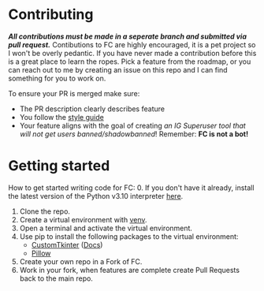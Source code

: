 # Contributing

***All contributions must be made in a seperate branch and submitted via pull request.*** Contibutions to FC are highly encouraged, it is a pet project so I won't be overly pedantic. If you have never made a contribution before this is a great place to learn the ropes. Pick a feature from the roadmap, or you can reach out to me by creating an issue on this repo and I can find something for you to work on.

To ensure your PR is merged make sure:
 - The PR description clearly describes feature
 - You follow the [style guide](https://github.com/FrackOverflow/FollowerCenobite/blob/main/Docs/Contributing/StyleGuide.md)
 - Your feature aligns with the goal of creating *an IG Superuser tool that will not get users banned/shadowbanned*! Remember: **FC is not a bot!**


 # Getting started

How to get started writing code for FC:
0. If you don't have it already, install the latest version of the Python v3.10 interpreter [here](https://www.python.org/downloads/).
1. Clone the repo.
2. Create a virtual environment with [venv](https://packaging.python.org/en/latest/guides/installing-using-pip-and-virtual-environments/).
3. Open a terminal and activate the virtual environment.
4. Use pip to install the following packages to the virtual environment:
    - [CustomTkinter](https://pypi.org/project/customtkinter/) ([Docs](https://customtkinter.tomschimansky.com/documentation/))
    - [Pillow](https://pypi.org/project/pillow/)
5. Create your own repo in a Fork of FC.
6. Work in your fork, when features are complete create Pull Requests back to the main repo.
